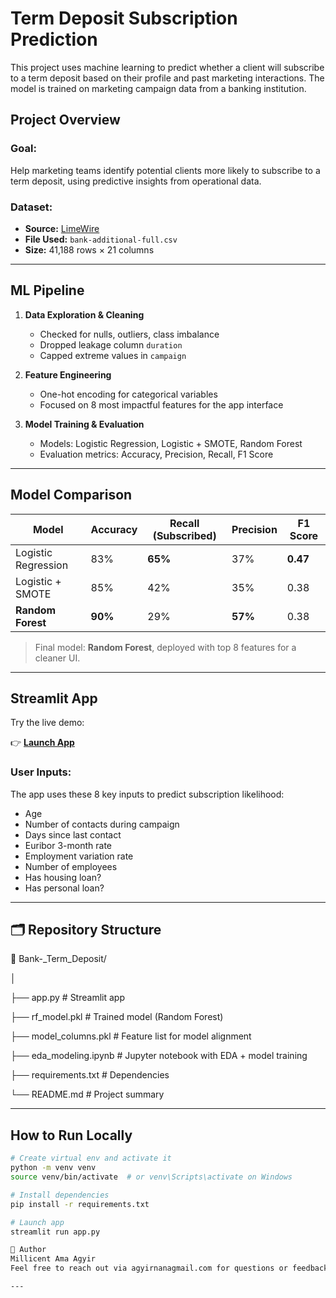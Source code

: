  
# Term Deposit Subscription Prediction

This project uses machine learning to predict whether a client will subscribe to a term deposit based on their profile and past marketing interactions. The model is trained on marketing campaign data from a banking institution.

## Project Overview

### Goal:
Help marketing teams identify potential clients more likely to subscribe to a term deposit, using predictive insights from operational data.

### Dataset:
- **Source:** [LimeWire](https://limewire.com/d/x7Hsa#Ml2ucdiZhL)
- **File Used:** `bank-additional-full.csv`
- **Size:** 41,188 rows × 21 columns

---

##  ML Pipeline

1. **Data Exploration & Cleaning**
   - Checked for nulls, outliers, class imbalance
   - Dropped leakage column `duration`
   - Capped extreme values in `campaign`
   
2. **Feature Engineering**
   - One-hot encoding for categorical variables
   - Focused on 8 most impactful features for the app interface
   
3. **Model Training & Evaluation**
   - Models: Logistic Regression, Logistic + SMOTE, Random Forest
   - Evaluation metrics: Accuracy, Precision, Recall, F1 Score

---

##  Model Comparison

| Model                     | Accuracy | Recall (Subscribed) | Precision | F1 Score |
|--------------------------|----------|----------------------|-----------|----------|
| Logistic Regression      | 83%      | **65%**              | 37%       | **0.47** |
| Logistic + SMOTE         | 85%      | 42%                  | 35%       | 0.38     |
| **Random Forest**        | **90%**  | 29%                  | **57%**   | 0.38     |

>  Final model: **Random Forest**, deployed with top 8 features for a cleaner UI.

---

##  Streamlit App

Try the live demo:

👉 **[Launch App](https://your-username-your-app.streamlit.app)**

### User Inputs:
The app uses these 8 key inputs to predict subscription likelihood:
- Age
- Number of contacts during campaign
- Days since last contact
- Euribor 3-month rate
- Employment variation rate
- Number of employees
- Has housing loan?
- Has personal loan?

---

## 🗂️ Repository Structure

📁 Bank-_Term_Deposit/

│

├── app.py # Streamlit app

├── rf_model.pkl # Trained model (Random Forest)

├── model_columns.pkl # Feature list for model alignment

├── eda_modeling.ipynb # Jupyter notebook with EDA + model training

├── requirements.txt # Dependencies

└── README.md # Project summary


---

## How to Run Locally

```bash
# Create virtual env and activate it
python -m venv venv
source venv/bin/activate  # or venv\Scripts\activate on Windows

# Install dependencies
pip install -r requirements.txt

# Launch app
streamlit run app.py

🙋 Author
Millicent Ama Agyir
Feel free to reach out via agyirnanagmail.com for questions or feedback!

---



